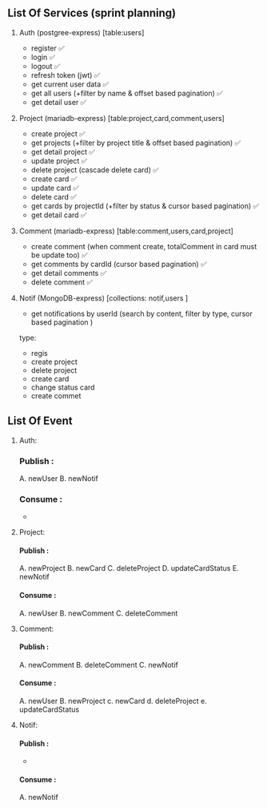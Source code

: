 ## List Of Services (sprint planning)

1. Auth (postgree-express) [table:users]

   - register ✅
   - login ✅
   - logout ✅
   - refresh token (jwt) ✅
   - get current user data ✅
   - get all users (+filter by name & offset based pagination) ✅
   - get detail user ✅

2. Project (mariadb-express) [table:project,card,comment,users]

   - create project ✅
   - get projects (+filter by project title & offset based pagination) ✅
   - get detail project ✅
   - update project ✅
   - delete project (cascade delete card) ✅
   - create card ✅
   - update card ✅
   - delete card ✅
   - get cards by projectId (+filter by status & cursor based pagination) ✅
   - get detail card ✅

3. Comment (mariadb-express) [table:comment,users,card,project]

   - create comment (when comment create, totalComment in card must be update too) ✅
   - get comments by cardId (cursor based pagination) ✅
   - get detail comments ✅
   - delete comment ✅

4. Notif (MongoDB-express) [collections: notif,users ]

   - get notifications by userId (search by content, filter by type, cursor based pagination )

   type:

   - regis
   - create project
   - delete project
   - create card
   - change status card
   - create commet

## List Of Event

1. Auth:

   ### Publish :

   A. newUser
   B. newNotif

   ### Consume :

   -

2. Project:

   #### Publish :

   A. newProject
   B. newCard
   C. deleteProject
   D. updateCardStatus
   E. newNotif

   #### Consume :

   A. newUser
   B. newComment
   C. deleteComment

3. Comment:

   #### Publish :

   A. newComment
   B. deleteComment
   C. newNotif

   #### Consume :

   A. newUser
   B. newProject
   c. newCard
   d. deleteProject
   e. updateCardStatus

4. Notif:

   #### Publish :

   -

   #### Consume :

   A. newNotif
